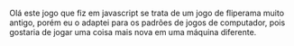 Olá este jogo que fiz em javascript se trata de um jogo de fliperama muito antigo, porém eu o adaptei para os padrões de jogos de computador, pois gostaria de jogar uma coisa mais nova em uma máquina diferente.

